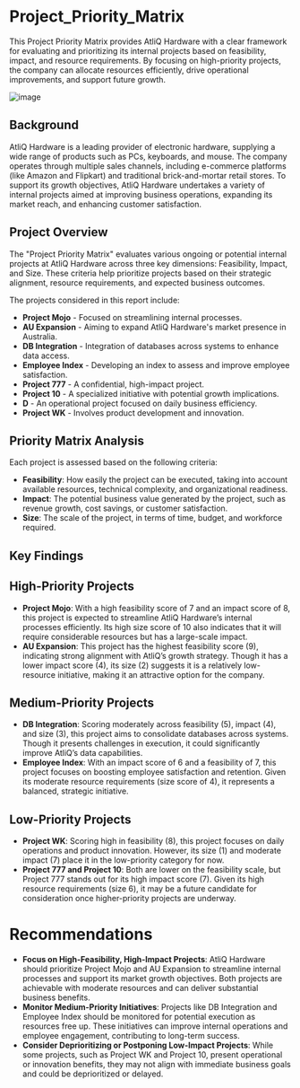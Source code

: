 # Project_Priority_Matrix
This Project Priority Matrix provides AtliQ Hardware with a clear framework for evaluating and prioritizing its internal projects based on feasibility, impact, and resource requirements. By focusing on high-priority projects, the company can allocate resources efficiently, drive operational improvements, and support future growth.

![image](https://github.com/user-attachments/assets/045320cd-197e-4732-b5ea-e5a138c109c0)


## Background
AtliQ Hardware is a leading provider of electronic hardware, supplying a wide range of products such as PCs, keyboards, and mouse. The company operates through multiple sales channels, including e-commerce platforms (like Amazon and Flipkart) and traditional brick-and-mortar retail stores. To support its growth objectives, AtliQ Hardware undertakes a variety of internal projects aimed at improving business operations, expanding its market reach, and enhancing customer satisfaction.

## Project Overview
The "Project Priority Matrix" evaluates various ongoing or potential internal projects at AtliQ Hardware across three key dimensions: Feasibility, Impact, and Size. These criteria help prioritize projects based on their strategic alignment, resource requirements, and expected business outcomes.

The projects considered in this report include:

- **Project Mojo** - Focused on streamlining internal processes.
- **AU Expansion** - Aiming to expand AtliQ Hardware's market presence in Australia.
- **DB Integration** - Integration of databases across systems to enhance data access.
- **Employee Index** - Developing an index to assess and improve employee satisfaction.
- **Project 777** - A confidential, high-impact project.
- **Project 10** - A specialized initiative with potential growth implications.
- **D** - An operational project focused on daily business efficiency.
- **Project WK** - Involves product development and innovation.

## Priority Matrix Analysis
Each project is assessed based on the following criteria:
- **Feasibility**: How easily the project can be executed, taking into account available resources, technical complexity, and organizational readiness.
- **Impact**: The potential business value generated by the project, such as revenue growth, cost savings, or customer satisfaction.
- **Size**: The scale of the project, in terms of time, budget, and workforce required.

## Key Findings
## High-Priority Projects
  - **Project Mojo**: With a high feasibility score of 7 and an impact score of 8, this project is expected to streamline AtliQ Hardware’s internal processes efficiently. Its high size score of 10 also indicates that it will require considerable resources but has a large-scale impact.
  - **AU Expansion**: This project has the highest feasibility score (9), indicating strong alignment with AtliQ’s growth strategy. Though it has a lower impact score (4), its size (2) suggests it is a relatively low-resource initiative, making it an attractive option for the company.

## Medium-Priority Projects
  - **DB Integration**: Scoring moderately across feasibility (5), impact (4), and size (3), this project aims to consolidate databases across systems. Though it presents challenges in execution, it could significantly improve AtliQ’s data capabilities.
  - **Employee Index**: With an impact score of 6 and a feasibility of 7, this project focuses on boosting employee satisfaction and retention. Given its moderate resource requirements (size score of 4), it represents a balanced, strategic initiative.

## Low-Priority Projects
  - **Project WK**: Scoring high in feasibility (8), this project focuses on daily operations and product innovation. However, its size (1) and moderate impact (7) place it in the low-priority category for now.
  - **Project 777 and Project 10**: Both are lower on the feasibility scale, but Project 777 stands out for its high impact score (7). Given its high resource requirements (size 6), it may be a future candidate for consideration once higher-priority projects are underway.
  
# Recommendations
- **Focus on High-Feasibility, High-Impact Projects**: AtliQ Hardware should prioritize Project Mojo and AU Expansion to streamline internal processes and support its market growth objectives. Both projects are achievable with moderate resources and can deliver substantial business benefits.
- **Monitor Medium-Priority Initiatives**: Projects like DB Integration and Employee Index should be monitored for potential execution as resources free up. These initiatives can improve internal operations and employee engagement, contributing to long-term success.
- **Consider Deprioritizing or Postponing Low-Impact Projects**: While some projects, such as Project WK and Project 10, present operational or innovation benefits, they may not align with immediate business goals and could be deprioritized or delayed.
